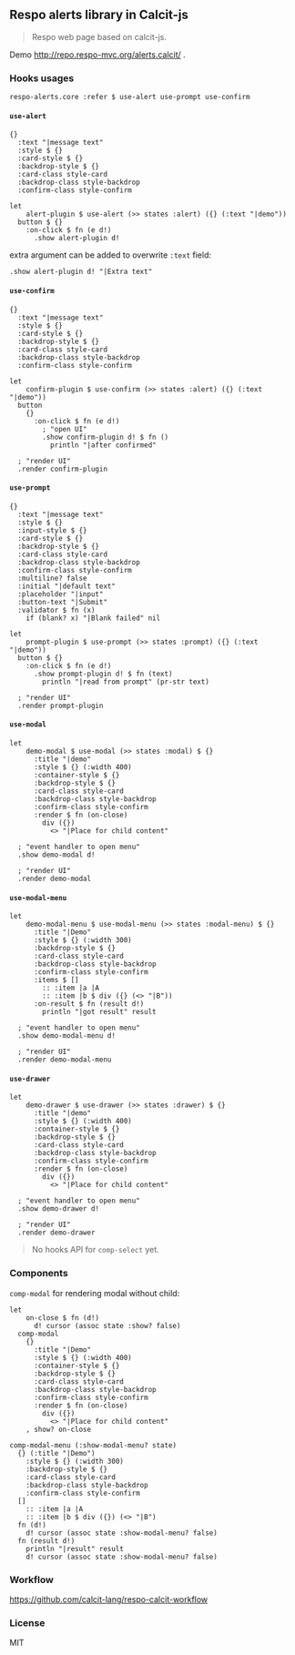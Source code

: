 ## Respo alerts library in Calcit-js

> Respo web page based on calcit-js.

Demo http://repo.respo-mvc.org/alerts.calcit/ .

### Hooks usages

```cirru
respo-alerts.core :refer $ use-alert use-prompt use-confirm
```

#### `use-alert`

```cirru
{}
  :text "|message text"
  :style $ {}
  :card-style $ {}
  :backdrop-style $ {}
  :card-class style-card
  :backdrop-class style-backdrop
  :confirm-class style-confirm
```

```cirru
let
    alert-plugin $ use-alert (>> states :alert) ({} (:text "|demo"))
  button $ {}
    :on-click $ fn (e d!)
      .show alert-plugin d!
```

extra argument can be added to overwrite `:text` field:

```cirru
.show alert-plugin d! "|Extra text"
```

#### `use-confirm`

```cirru
{}
  :text "|message text"
  :style $ {}
  :card-style $ {}
  :backdrop-style $ {}
  :card-class style-card
  :backdrop-class style-backdrop
  :confirm-class style-confirm
```

```cirru
let
    confirm-plugin $ use-confirm (>> states :alert) ({} (:text "|demo"))
  button
    {}
      :on-click $ fn (e d!)
        ; "open UI"
        .show confirm-plugin d! $ fn ()
          println "|after confirmed"

  ; "render UI"
  .render confirm-plugin
```

#### `use-prompt`

```cirru
{}
  :text "|message text"
  :style $ {}
  :input-style $ {}
  :card-style $ {}
  :backdrop-style $ {}
  :card-class style-card
  :backdrop-class style-backdrop
  :confirm-class style-confirm
  :multiline? false
  :initial "|default text"
  :placeholder "|input"
  :button-text "|Submit"
  :validator $ fn (x)
    if (blank? x) "|Blank failed" nil
```

```cirru
let
    prompt-plugin $ use-prompt (>> states :prompt) ({} (:text "|demo"))
  button $ {}
    :on-click $ fn (e d!)
      .show prompt-plugin d! $ fn (text)
        println "|read from prompt" (pr-str text)

  ; "render UI"
  .render prompt-plugin
```

#### `use-modal`

```cirru
let
    demo-modal $ use-modal (>> states :modal) $ {}
      :title "|demo"
      :style $ {} (:width 400)
      :container-style $ {}
      :backdrop-style $ {}
      :card-class style-card
      :backdrop-class style-backdrop
      :confirm-class style-confirm
      :render $ fn (on-close)
        div ({})
          <> "|Place for child content"

  ; "event handler to open menu"
  .show demo-modal d!

  ; "render UI"
  .render demo-modal
```

#### `use-modal-menu`

```cirru
let
    demo-modal-menu $ use-modal-menu (>> states :modal-menu) $ {}
      :title "|Demo"
      :style $ {} (:width 300)
      :backdrop-style $ {}
      :card-class style-card
      :backdrop-class style-backdrop
      :confirm-class style-confirm
      :items $ []
        :: :item |a |A
        :: :item |b $ div ({} (<> "|B"))
      :on-result $ fn (result d!)
        println "|got result" result

  ; "event handler to open menu"
  .show demo-modal-menu d!

  ; "render UI"
  .render demo-modal-menu
```

#### `use-drawer`

```cirru
let
    demo-drawer $ use-drawer (>> states :drawer) $ {}
      :title "|demo"
      :style $ {} (:width 400)
      :container-style $ {}
      :backdrop-style $ {}
      :card-class style-card
      :backdrop-class style-backdrop
      :confirm-class style-confirm
      :render $ fn (on-close)
        div ({})
          <> "|Place for child content"

  ; "event handler to open menu"
  .show demo-drawer d!

  ; "render UI"
  .render demo-drawer
```

> No hooks API for `comp-select` yet.

### Components

`comp-modal` for rendering modal without child:

```cirru
let
    on-close $ fn (d!)
      d! cursor (assoc state :show? false)
  comp-modal
    {}
      :title "|Demo"
      :style $ {} (:width 400)
      :container-style $ {}
      :backdrop-style $ {}
      :card-class style-card
      :backdrop-class style-backdrop
      :confirm-class style-confirm
      :render $ fn (on-close)
        div ({})
          <> "|Place for child content"
    , show? on-close
```

```cirru
comp-modal-menu (:show-modal-menu? state)
  {} (:title "|Demo")
    :style $ {} (:width 300)
    :backdrop-style $ {}
    :card-class style-card
    :backdrop-class style-backdrop
    :confirm-class style-confirm
  []
    :: :item |a |A
    :: :item |b $ div ({}) (<> "|B")
  fn (d!)
    d! cursor (assoc state :show-modal-menu? false)
  fn (result d!)
    println "|result" result
    d! cursor (assoc state :show-modal-menu? false)
```

### Workflow

https://github.com/calcit-lang/respo-calcit-workflow

### License

MIT

